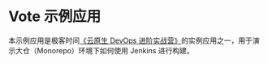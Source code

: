 # Vote 示例应用

本示例应用是极客时间[《云原生 DevOps 进阶实战营》](https://u.geekbang.org/subject/cloudnative2nd)的实例应用之一，用于演示大仓（Monorepo）环境下如何使用 Jenkins 进行构建。

